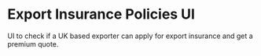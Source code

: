 # Export Insurance Policies UI
UI to check if a UK based exporter can apply for export insurance and get a premium quote.


